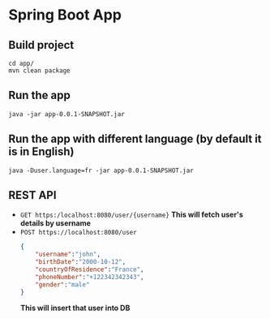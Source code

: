 # Spring Boot App
## Build project
```
cd app/
mvn clean package
```
## Run the app
```
java -jar app-0.0.1-SNAPSHOT.jar
```
## Run the app with different language (by default it is in English)
```
java -Duser.language=fr -jar app-0.0.1-SNAPSHOT.jar
```

## REST API  
- `GET https:/localhost:8080/user/{username}`
**This will fetch user's details by username** 
- `POST https://localhost:8080/user`
    ```json
    {
        "username":"john",
        "birthDate":"2000-10-12",
        "countryOfResidence":"France",
        "phoneNumber":"+122342342343",
        "gender":"male"
    }
    ```
    **This will insert that user into DB**